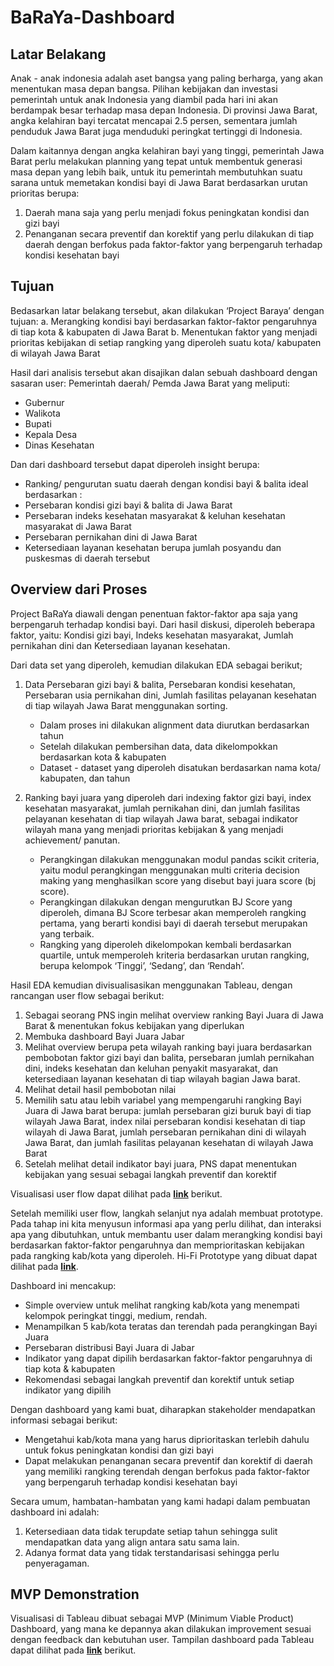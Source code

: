 # BaRaYa-Dashboard

## **Latar Belakang**
Anak - anak indonesia adalah aset bangsa yang paling berharga, yang akan menentukan masa depan bangsa. Pilihan kebijakan dan investasi pemerintah untuk anak Indonesia yang diambil pada hari ini akan berdampak besar terhadap masa depan Indonesia. Di provinsi Jawa Barat, angka kelahiran bayi tercatat mencapai 2.5 persen, sementara jumlah penduduk Jawa Barat juga menduduki peringkat tertinggi di Indonesia.

Dalam kaitannya dengan angka kelahiran bayi yang tinggi, pemerintah Jawa Barat perlu melakukan planning yang tepat untuk membentuk generasi masa depan yang lebih baik, untuk itu pemerintah membutuhkan suatu sarana untuk memetakan kondisi bayi di Jawa Barat berdasarkan urutan prioritas berupa:
1. Daerah mana saja yang perlu menjadi fokus peningkatan kondisi dan gizi bayi
2. Penanganan secara preventif dan korektif yang perlu dilakukan di tiap daerah dengan berfokus pada faktor-faktor yang berpengaruh terhadap kondisi kesehatan bayi

## **Tujuan**
Bedasarkan latar belakang tersebut, akan dilakukan ‘Project Baraya’ dengan tujuan:
a. Merangking kondisi bayi berdasarkan faktor-faktor pengaruhnya di tiap kota & kabupaten di Jawa Barat
b. Menentukan faktor yang menjadi prioritas kebijakan di setiap rangking yang diperoleh suatu kota/ kabupaten di wilayah Jawa Barat

Hasil dari analisis tersebut akan disajikan dalan sebuah dashboard dengan sasaran user:
Pemerintah daerah/ Pemda Jawa Barat yang meliputi:
- Gubernur
- Walikota
- Bupati
- Kepala Desa
- Dinas Kesehatan

Dan dari dashboard tersebut dapat diperoleh insight berupa:
- Ranking/ pengurutan suatu daerah dengan kondisi bayi & balita ideal berdasarkan :
- Persebaran kondisi gizi bayi & balita di Jawa Barat
- Persebaran indeks kesehatan masyarakat & keluhan kesehatan masyarakat di Jawa Barat
- Persebaran pernikahan dini di Jawa Barat
- Ketersediaan layanan kesehatan berupa jumlah posyandu dan puskesmas di daerah tersebut

## **Overview dari Proses**

Project BaRaYa diawali dengan penentuan faktor-faktor apa saja yang berpengaruh 	terhadap kondisi bayi. Dari hasil diskusi, diperoleh beberapa faktor, yaitu:
Kondisi gizi bayi, Indeks kesehatan masyarakat, Jumlah pernikahan dini dan Ketersediaan layanan kesehatan.

Dari data set yang diperoleh, kemudian dilakukan EDA sebagai berikut;
1. Data Persebaran gizi bayi & balita, Persebaran kondisi kesehatan, Persebaran usia pernikahan dini, Jumlah fasilitas pelayanan kesehatan di tiap wilayah Jawa Barat menggunakan sorting.
    - Dalam proses ini dilakukan alignment data diurutkan berdasarkan tahun
    - Setelah dilakukan pembersihan data, data dikelompokkan berdasarkan kota & kabupaten
    - Dataset - dataset yang diperoleh disatukan berdasarkan nama kota/ kabupaten, dan tahun
    
2. Ranking bayi juara yang diperoleh dari indexing faktor gizi bayi, index kesehatan masyarakat, jumlah pernikahan dini, dan jumlah fasilitas pelayanan kesehatan di tiap wilayah Jawa barat, sebagai indikator wilayah mana yang menjadi prioritas kebijakan & yang menjadi achievement/ panutan.
    - Perangkingan dilakukan menggunakan modul pandas scikit criteria, yaitu modul perangkingan menggunakan multi criteria decision making yang menghasilkan score yang disebut bayi juara score (bj score).
    - Perangkingan dilakukan dengan mengurutkan BJ Score yang diperoleh, dimana BJ Score terbesar akan memperoleh rangking pertama, yang berarti kondisi bayi di daerah tersebut merupakan yang terbaik.
    - Rangking yang diperoleh dikelompokan kembali berdasarkan quartile, untuk memperoleh kriteria berdasarkan urutan rangking, berupa kelompok ‘Tinggi’, ‘Sedang’, dan ‘Rendah’.

Hasil EDA kemudian divisualisasikan menggunakan Tableau, dengan rancangan user flow sebagai berikut:

1. Sebagai seorang PNS ingin melihat overview ranking Bayi Juara di Jawa Barat & menentukan fokus kebijakan yang diperlukan
2. Membuka dashboard Bayi Juara Jabar
3. Melihat overview berupa peta wilayah ranking bayi juara berdasarkan pembobotan faktor gizi bayi dan balita, persebaran jumlah pernikahan dini, indeks kesehatan dan keluhan penyakit masyarakat, dan ketersediaan layanan kesehatan di tiap wilayah bagian Jawa barat.
4. Melihat detail hasil pembobotan nilai
5. Memilih satu atau lebih variabel yang mempengaruhi rangking Bayi Juara di Jawa barat berupa: jumlah persebaran gizi buruk bayi di tiap wilayah Jawa Barat, index nilai persebaran kondisi kesehatan di tiap wilayah di Jawa Barat, jumlah persebaran pernikahan dini di wilayah Jawa Barat, dan jumlah fasilitas pelayanan kesehatan di wilayah Jawa Barat
6. Setelah melihat detail indikator bayi juara, PNS dapat menentukan kebijakan yang sesuai sebagai langkah preventif dan korektif

Visualisasi user flow dapat dilihat pada [**link**](https://www.figma.com/file/Rwyx0yiboAYeepwh7IzoYz/User-Flow-PLBI-1---Grup-N?node-id=0%3A1) berikut.

Setelah memiliki user flow, langkah selanjut nya adalah membuat prototype. Pada tahap ini kita menyusun informasi apa yang perlu dilihat, dan interaksi apa yang dibutuhkan, untuk membantu user dalam merangking kondisi bayi berdasarkan faktor-faktor pengaruhnya dan memprioritaskan kebijakan pada rangking kab/kota yang diperoleh. Hi-Fi Prototype yang dibuat dapat dilihat pada [**link**](https://www.figma.com/file/2WG2ov0aagcRnTAT159xiq/Prototype-BaRaYa-Dashboard?node-id=0%3A1).

Dashboard ini mencakup:
* Simple overview untuk melihat rangking kab/kota yang menempati kelompok peringkat tinggi, medium, rendah.
* Menampilkan 5 kab/kota teratas dan terendah pada perangkingan Bayi Juara
* Persebaran distribusi Bayi Juara di Jabar
* Indikator yang dapat dipilih berdasarkan faktor-faktor pengaruhnya di tiap kota & kabupaten
* Rekomendasi sebagai langkah preventif dan korektif untuk setiap indikator yang dipilih

Dengan dashboard yang kami buat, diharapkan stakeholder mendapatkan informasi sebagai berikut:
* Mengetahui kab/kota mana yang harus diprioritaskan terlebih dahulu untuk fokus peningkatan kondisi dan gizi bayi
* Dapat melakukan penanganan secara preventif dan korektif di daerah yang memiliki rangking terendah dengan berfokus pada faktor-faktor yang berpengaruh terhadap kondisi kesehatan bayi

Secara umum, hambatan-hambatan yang kami hadapi dalam pembuatan dashboard ini adalah:
1. Ketersediaan data tidak terupdate setiap tahun sehingga sulit mendapatkan data yang align antara satu sama lain.
2. Adanya format data yang tidak terstandarisasi sehingga perlu penyeragaman.

## **MVP Demonstration**
Visualisasi di Tableau dibuat sebagai MVP (Minimum Viable Product) Dashboard, yang mana ke depannya akan dilakukan improvement sesuai dengan feedback dan kebutuhan user. Tampilan dashboard pada Tableau dapat dilihat pada [**link**](https://public.tableau.com/app/profile/shofi.f.ilmi/viz/BaRaYaDashboard-GroupN-PLBI1-Pacmann/Dashboard1) berikut.




